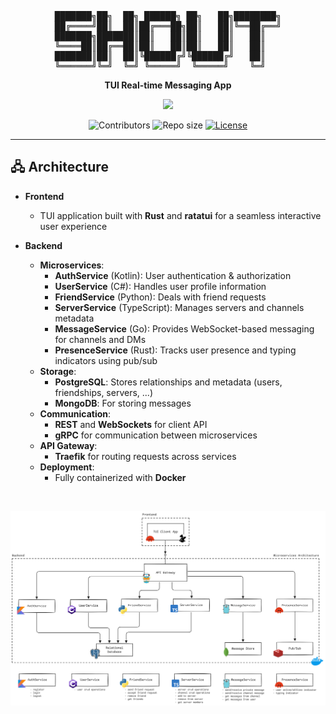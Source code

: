 <div align="center">

<pre style="overflow-wrap: break-word; white-space: pre-wrap; text-align: center;">
███████╗██╗  ██╗ ██████╗ ██╗   ██╗████████╗
██╔════╝██║  ██║██╔═══██╗██║   ██║╚══██╔══╝
███████╗███████║██║   ██║██║   ██║   ██║   
╚════██║██╔══██║██║   ██║██║   ██║   ██║   
███████║██║  ██║╚██████╔╝╚██████╔╝   ██║   
╚══════╝╚═╝  ╚═╝ ╚═════╝  ╚═════╝    ╚═╝   
</pre>

**TUI Real-time Messaging App**

![](https://skillicons.dev/icons?i=rust,go,python,typescript,kotlin,cs,firebase,postgresql,mongodb,redis,docker)


![Contributors](https://img.shields.io/github/contributors/programmaters/shout)
![Repo size](https://img.shields.io/github/repo-size/programmaters/shout)
[![License](https://img.shields.io/badge/License-MIT-blue.svg)](LICENSE)

</div>

---

## 🖧 Architecture
- **Frontend**
  - TUI application built with **Rust** and **ratatui** for a seamless interactive user experience

- **Backend**
  - **Microservices**:
    - **AuthService** (Kotlin): User authentication & authorization
    - **UserService** (C#): Handles user profile information
    - **FriendService** (Python): Deals with friend requests
    - **ServerService** (TypeScript): Manages servers and channels metadata
    - **MessageService** (Go): Provides WebSocket-based messaging for channels and DMs
    - **PresenceService** (Rust): Tracks user presence and typing indicators using pub/sub
  - **Storage**:
    - **PostgreSQL**: Stores relationships and metadata (users, friendships, servers, ...)    
    - **MongoDB**: For storing messages 
  - **Communication**:
    - **REST** and **WebSockets** for client API
    - **gRPC** for communication between microservices
  - **API Gateway**:
    - **Traefik** for routing requests across services
  - **Deployment**:
    - Fully containerized with **Docker**

<br>

![](./docs/diagrams/system-diagram.png)
